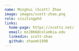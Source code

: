 ```yaml
---
name: Minghui (Scott) Zhao
image: images/scott-zhao.png
role: visitingphd
links:
  home-page: https://scottz.net/
  email: mz2866@columbia.edu
  linkedin: scott-zhao
  github: zhaomh1998
---
```


